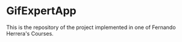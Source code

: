 # GifExpertApp

This is the repository of the project implemented in one of Fernando Herrera's Courses.
